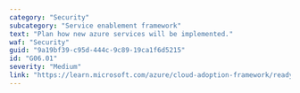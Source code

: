 ```yaml
---
category: "Security"
subcategory: "Service enablement framework"
text: "Plan how new azure services will be implemented."
waf: "Security"
guid: "9a19bf39-c95d-444c-9c89-19ca1f6d5215"
id: "G06.01"
severity: "Medium"
link: "https://learn.microsoft.com/azure/cloud-adoption-framework/ready/landing-zone/design-area/service-enablement-framework"
---
```

